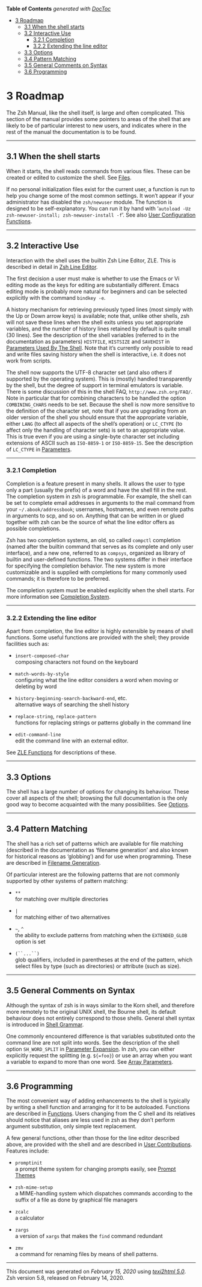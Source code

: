 <!-- START doctoc generated TOC please keep comment here to allow auto update -->
<!-- DON'T EDIT THIS SECTION, INSTEAD RE-RUN doctoc TO UPDATE -->
**Table of Contents**  *generated with [DocToc](https://github.com/thlorenz/doctoc)*

- [3 Roadmap](#3-roadmap)
  - [3.1 When the shell starts](#31-when-the-shell-starts)
  - [3.2 Interactive Use](#32-interactive-use)
    - [3.2.1 Completion](#321-completion)
    - [3.2.2 Extending the line editor](#322-extending-the-line-editor)
  - [3.3 Options](#33-options)
  - [3.4 Pattern Matching](#34-pattern-matching)
  - [3.5 General Comments on Syntax](#35-general-comments-on-syntax)
  - [3.6 Programming](#36-programming)

<!-- END doctoc generated TOC please keep comment here to allow auto update -->

<span id="Roadmap"></span> <span id="Roadmap-1"></span>

# 3 Roadmap

<span id="index-roadmap"></span>

The Zsh Manual, like the shell itself, is large and often complicated.
This section of the manual provides some pointers to areas of the shell
that are likely to be of particular interest to new users, and indicates
where in the rest of the manual the documentation is to be found.

-----

<span id="When-the-shell-starts"></span>

## 3.1 When the shell starts

When it starts, the shell reads commands from various files. These can
be created or edited to customize the shell. See
[Files](Files.html#Files).

If no personal initialization files exist for the current user, a
function is run to help you change some of the most common settings. It
won’t appear if your administrator has disabled the `zsh/newuser`
module. The function is designed to be self-explanatory. You can run it
by hand with ‘`autoload -Uz zsh-newuser-install; zsh-newuser-install
-f`’. See also [User Configuration
Functions](User-Contributions.html#User-Configuration-Functions).

-----

<span id="Interactive-Use"></span>

## 3.2 Interactive Use

Interaction with the shell uses the builtin Zsh Line Editor, ZLE. This
is described in detail in [Zsh Line
Editor](Zsh-Line-Editor.html#Zsh-Line-Editor).

The first decision a user must make is whether to use the Emacs or Vi
editing mode as the keys for editing are substantially different. Emacs
editing mode is probably more natural for beginners and can be selected
explicitly with the command `bindkey -e`.

A history mechanism for retrieving previously typed lines (most simply
with the Up or Down arrow keys) is available; note that, unlike other
shells, zsh will not save these lines when the shell exits unless you
set appropriate variables, and the number of history lines retained by
default is quite small (30 lines). See the description of the shell
variables (referred to in the documentation as parameters) `HISTFILE`,
`HISTSIZE` and `SAVEHIST` in [Parameters Used By The
Shell](Parameters.html#Parameters-Used-By-The-Shell). Note that it’s
currently only possible to read and write files saving history when the
shell is interactive, i.e. it does not work from scripts.

The shell now supports the UTF-8 character set (and also others if
supported by the operating system). This is (mostly) handled
transparently by the shell, but the degree of support in terminal
emulators is variable. There is some discussion of this in the shell
FAQ, `http://www.zsh.org/FAQ/`. Note in particular that for combining
characters to be handled the option `COMBINING_CHARS` needs to be set.
Because the shell is now more sensitive to the definition of the
character set, note that if you are upgrading from an older version of
the shell you should ensure that the appropriate variable, either `LANG`
(to affect all aspects of the shell’s operation) or `LC_CTYPE` (to
affect only the handling of character sets) is set to an appropriate
value. This is true even if you are using a single-byte character set
including extensions of ASCII such as `ISO-8859-1` or `ISO-8859-15`. See
the description of `LC_CTYPE` in
[Parameters](Parameters.html#Parameters).

-----

<span id="Completion-1"></span>

### 3.2.1 Completion

Completion is a feature present in many shells. It allows the user to
type only a part (usually the prefix) of a word and have the shell fill
in the rest. The completion system in zsh is programmable. For example,
the shell can be set to complete email addresses in arguments to the
mail command from your `~/.abook/addressbook`; usernames, hostnames, and
even remote paths in arguments to scp, and so on. Anything that can be
written in or glued together with zsh can be the source of what the line
editor offers as possible completions.

Zsh has two completion systems, an old, so called `compctl` completion
(named after the builtin command that serves as its complete and only
user interface), and a new one, referred to as `compsys`, organized as
library of builtin and user-defined functions. The two systems differ in
their interface for specifying the completion behavior. The new system
is more customizable and is supplied with completions for many commonly
used commands; it is therefore to be preferred.

The completion system must be enabled explicitly when the shell starts.
For more information see [Completion
System](Completion-System.html#Completion-System).

-----

<span id="Extending-the-line-editor"></span>

### 3.2.2 Extending the line editor

Apart from completion, the line editor is highly extensible by means of
shell functions. Some useful functions are provided with the shell; they
provide facilities such as:

  - `insert-composed-char`  
    composing characters not found on the keyboard

  - `match-words-by-style`  
    configuring what the line editor considers a word when moving or
    deleting by word

  - `history-beginning-search-backward-end`, etc.  
    alternative ways of searching the shell history

  - `replace-string`, `replace-pattern`  
    functions for replacing strings or patterns globally in the command
    line

  - `edit-command-line`  
    edit the command line with an external editor.

See [ZLE Functions](User-Contributions.html#ZLE-Functions) for
descriptions of these.

-----

<span id="Options-3"></span>

## 3.3 Options

The shell has a large number of options for changing its behaviour.
These cover all aspects of the shell; browsing the full documentation is
the only good way to become acquainted with the many possibilities. See
[Options](Options.html#Options).

-----

<span id="Pattern-Matching"></span>

## 3.4 Pattern Matching

The shell has a rich set of patterns which are available for file
matching (described in the documentation as ‘filename generation’ and
also known for historical reasons as ‘globbing’) and for use when
programming. These are described in [Filename
Generation](Expansion.html#Filename-Generation).

Of particular interest are the following patterns that are not commonly
supported by other systems of pattern matching:

  - `**`  
    for matching over multiple directories

  - `|`  
    for matching either of two alternatives

  - `~`, `^`  
    the ability to exclude patterns from matching when the
    `EXTENDED_GLOB` option is set

  - `(``...``)`  
    glob qualifiers, included in parentheses at the end of the pattern,
    which select files by type (such as directories) or attribute (such
    as size).

-----

<span id="General-Comments-on-Syntax"></span>

## 3.5 General Comments on Syntax

Although the syntax of zsh is in ways similar to the Korn shell, and
therefore more remotely to the original UNIX shell, the Bourne shell,
its default behaviour does not entirely correspond to those shells.
General shell syntax is introduced in [Shell
Grammar](Shell-Grammar.html#Shell-Grammar).

One commonly encountered difference is that variables substituted onto
the command line are not split into words. See the description of the
shell option `SH_WORD_SPLIT` in [Parameter
Expansion](Expansion.html#Parameter-Expansion). In zsh, you can either
explicitly request the splitting (e.g. `${=foo}`) or use an array when
you want a variable to expand to more than one word. See [Array
Parameters](Parameters.html#Array-Parameters).

-----

<span id="Programming"></span>

## 3.6 Programming

The most convenient way of adding enhancements to the shell is typically
by writing a shell function and arranging for it to be autoloaded.
Functions are described in [Functions](Functions.html#Functions). Users
changing from the C shell and its relatives should notice that aliases
are less used in zsh as they don’t perform argument substitution, only
simple text replacement.

A few general functions, other than those for the line editor described
above, are provided with the shell and are described in [User
Contributions](User-Contributions.html#User-Contributions). Features
include:

  - `promptinit`  
    a prompt theme system for changing prompts easily, see [Prompt
    Themes](User-Contributions.html#Prompt-Themes)

  - `zsh-mime-setup`  
    a MIME-handling system which dispatches commands according to the
    suffix of a file as done by graphical file managers

  - `zcalc`  
    a calculator

  - `zargs`  
    a version of `xargs` that makes the `find` command redundant

  - `zmv`  
    a command for renaming files by means of shell patterns.

-----

This document was generated on *February 15, 2020* using
[*texi2html 5.0*](http://www.nongnu.org/texi2html/).  
Zsh version 5.8, released on February 14, 2020.
